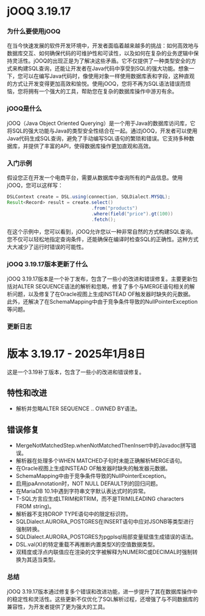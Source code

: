 # jOOQ 3.19.17
### 为什么要使用jOOQ

在当今快速发展的软件开发环境中，开发者面临着越来越多的挑战：如何高效地与数据库交互、如何确保代码的可维护性和可读性，以及如何在复杂的业务逻辑中保持灵活性。jOOQ的出现正是为了解决这些矛盾。它不仅提供了一种类型安全的方式来构建SQL查询，还能让开发者在Java代码中享受到SQL的强大功能。想象一下，您可以在编写Java代码时，像使用对象一样使用数据库表和字段，这种直观的方式让开发变得更加高效和愉悦。使用jOOQ，您将不再为SQL语法错误而烦恼，您将拥有一个强大的工具，帮助您在复杂的数据库操作中游刃有余。

### jOOQ是什么

jOOQ（Java Object Oriented Querying）是一个用于Java的数据库访问库，它将SQL的强大功能与Java的类型安全性结合在一起。通过jOOQ，开发者可以使用Java代码生成SQL查询，避免了手动编写SQL语句的繁琐和错误。它支持多种数据库，并提供了丰富的API，使得数据库操作更加直观和高效。

### 入门示例

假设您正在开发一个电商平台，需要从数据库中查询所有的产品信息。使用jOOQ，您可以这样写：

```java
DSLContext create = DSL.using(connection, SQLDialect.MYSQL);
Result<Record> result = create.select()
                               .from("products")
                               .where(field("price").gt(100))
                               .fetch();
```

在这个示例中，您可以看到，jOOQ允许您以一种非常自然的方式构建SQL查询。您不仅可以轻松地指定查询条件，还能确保在编译时检查SQL的正确性。这种方式大大减少了运行时错误的可能性。

### jOOQ 3.19.17版本更新了什么

jOOQ 3.19.17版本是一个补丁发布，包含了一些小的改进和错误修复。主要更新包括对ALTER SEQUENCE语法的解析和忽略，修复了多个与MERGE语句相关的解析问题，以及修复了在Oracle视图上生成INSTEAD OF触发器时缺失的元数据。此外，还解决了在SchemaMapping中由于竞争条件导致的NullPointerException等问题。

### 更新日志

# 版本 3.19.17 - 2025年1月8日
这是一个3.19补丁版本，包含了一些小的改进和错误修复。

## 特性和改进
- 解析并忽略ALTER SEQUENCE .. OWNED BY语法。

## 错误修复
- MergeNotMatchedStep.whenNotMatchedThenInsert中的Javadoc拼写错误。
- 解析器在处理多个WHEN MATCHED子句时未能正确解析MERGE语句。
- 在Oracle视图上生成INSTEAD OF触发器时缺失的触发器元数据。
- SchemaMapping中由于竞争条件导致的NullPointerException。
- 启用jpaAnnotation时，NOT NULL DEFAULT列的回归问题。
- 在MariaDB 10.1中遇到字符串文字默认表达式时的异常。
- T-SQL方言应生成LTRIM和RTRIM，而不是TRIM(LEADING characters FROM string)。
- 解析器不支持DROP TYPE语句中的限定标识符。
- SQLDialect.AURORA_POSTGRES在INSERT语句中应对JSONB等类型进行强制转换。
- SQLDialect.AURORA_POSTGRES为pgplsql局部变量赋值生成错误的语法。
- DSL.val(X)的特定重载不再推断内置类型X的空值数据类型。
- 双精度或浮点内联值应在渲染的文字被解释为NUMERIC或DECIMAL时强制转换为其适当类型。

### 总结

jOOQ 3.19.17版本通过修复多个错误和改进功能，进一步提升了其在数据库操作中的稳定性和灵活性。这些更新不仅优化了SQL解析过程，还增强了与不同数据库的兼容性，为开发者提供了更为强大的工具。